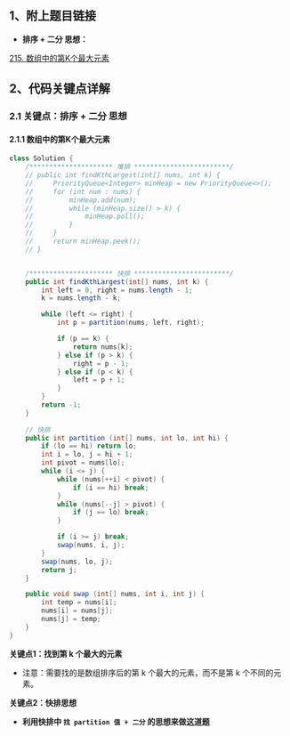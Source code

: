 ## 1、附上题目链接
 - **排序 + 二分 思想：**

  [215. 数组中的第K个最大元素](https://leetcode-cn.com/problems/kth-largest-element-in-an-array/)

## 2、代码关键点详解

### 2.1 关键点：排序 + 二分 思想

#### 2.1.1 数组中的第K个最大元素

```java
class Solution {
    /********************* 堆排 ************************/
    // public int findKthLargest(int[] nums, int k) {
    //     PriorityQueue<Integer> minHeap = new PriorityQueue<>();
    //     for (int num : nums) {
    //         minHeap.add(num);
    //         while (minHeap.size() > k) {
    //             minHeap.poll();
    //         }
    //     }
    //     return minHeap.peek();
    // }


	/********************* 快排 ************************/
    public int findKthLargest(int[] nums, int k) {
        int left = 0, right = nums.length - 1;
        k = nums.length - k;

        while (left <= right) {
            int p = partition(nums, left, right);

            if (p == k) {
                return nums[k];
            } else if (p > k) {
                right = p - 1;
            } else if (p < k) {
                left = p + 1;
            }
        }
        return -1;
    }
	
	// 快排
    public int partition (int[] nums, int lo, int hi) {
        if (lo == hi) return lo;
        int i = lo, j = hi + 1;
        int pivot = nums[lo];
        while (i <= j) {
            while (nums[++i] < pivot) {
                if (i == hi) break;
            }
            while (nums[--j] > pivot) {
                if (j == lo) break;
            }

            if (i >= j) break;
            swap(nums, i, j);
        }
        swap(nums, lo, j);
        return j;
    }

    public void swap (int[] nums, int i, int j) {
        int temp = nums[i];
        nums[i] = nums[j];
        nums[j] = temp;
    }
}
```
**关键点1：找到第 k 个最大的元素**
- 注意：需要找的是数组排序后的第 k 个最大的元素，而不是第 k 个不同的元素。

**关键点2：快排思想**

- **利用快排中 `找 partition 值 + 二分` 的思想来做这道题**